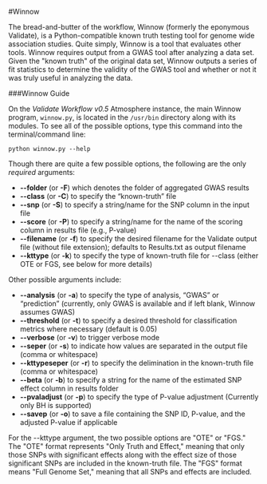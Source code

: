 #Winnow

The bread-and-butter of the workflow, Winnow (formerly the eponymous Validate), is a Python-compatible known truth testing tool for genome wide association studies. Quite simply, Winnow is a tool that evaluates other tools. 
Winnow requires output from a GWAS tool after analyzing a data set. Given the "known truth" of the original data set, Winnow outputs a series of fit statistics to determine 
the validity of the GWAS tool and whether or not it was truly useful in analyzing the data.

###Winnow Guide

On the _Validate Workflow v0.5_ Atmosphere instance, the main Winnow program, `winnow.py`, is located in the `/usr/bin` directory along with its modules. To see all of the possible options, type this command into the terminal/command line:

`python winnow.py --help`

Though there are quite a few possible options, the following are the only _required_ arguments: 
* **--folder** (or **-F**) which denotes the folder of aggregated GWAS results
* **--class** (or **-C**) to specify the “known-truth” file
* **--snp** (or **-S**) to specify a string/name for the SNP column in the input file
* **--score** (or **-P**) to specify a string/name for the name of the scoring column in results file (e.g., P-value)
* **--filename** (or **-f**) to specify the desired filename for the Validate output file (without file extension); defaults to Results.txt as output filename
* **--kttype** (or **-k**) to specify the type of known-truth file for --class (either OTE or FGS, see below for more details)

Other possible arguments include:
* **--analysis** (or **-a**) to specify the type of analysis, “GWAS” or “prediction” (currently, only GWAS is available and if left blank, Winnow assumes GWAS)
* **--threshold** (or **-t**) to specify a desired threshold for classification metrics where necessary (default is 0.05)
* **--verbose** (or **-v**) to trigger verbose mode
* **--seper** (or **-s**) to indicate how values are separated in the output file (comma or whitespace)
* **--kttypeseper** (or **-r**) to specify the delimination in the known-truth file (comma or whitespace)
* **--beta** (or **-b**) to specify a string for the name of the estimated SNP effect column in results folder
* **--pvaladjust** (or **-p**) to specify the type of P-value adjustment (Currently only BH is supported)
* **--savep** (or **-o**) to save a file containing the SNP ID, P-value, and the adjusted P-value if applicable

For the --kttype argument, the two possible options are "OTE" or "FGS." The "OTE" format represents "Only Truth and Effect," meaning that only those SNPs with significant effects along with the effect size of those significant SNPs are included in the known-truth file. The "FGS" format means "Full Genome Set," meaning that all SNPs and effects are included.  

